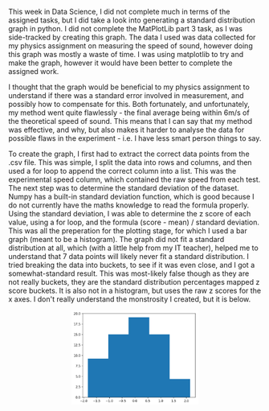 
This week in Data Science, I did not complete much in terms of the assigned tasks, but I did take a look into generating a standard distribution graph in python. I did not complete the MatPlotLib part 3 task, as I was side-tracked by creating this graph. The data I used was data collected for my physics assignment on measuring the speed of sound, however doing this graph was mostly a waste of time. I was using matplotlib to try and make the graph, however it would have been better to complete the assigned work. 

I thought that the graph would be beneficial to my physics assignment to understand if there was a standard error involved in measurement, and possibly how to compensate for this. Both fortunately, and unfortunately, my method went quite flawlessly - the final average being within 6m/s of the theoretical speed of sound. This means that I can say that my method was effective, and why, but also makes it harder to analyse the data for possible flaws in the experiment - i.e. I have less smart person things to say.

To create the graph, I first had to extract the correct data points from the .csv file. This was simple, I split the data into rows and columns, and then used a for loop to append the correct column into a list. This was the experimental speed column, which contained the raw speed from each test. The next step was to determine the standard deviation of the dataset. Numpy has a built-in standard deviation function, which is good because I do not currently have the maths knowledge to read the formula properly. Using the standard deviation, I was able to determine the z score of each value, using a for loop, and the formula (score - mean) / standard deviation. This was all the preperation for the plotting stage, for which I used a bar graph (meant to be a histogram). The graph did not fit a standard distribution at all, which (with a little help from my IT teacher), helped me to understand that 7 data points will likely never fit a standard distribution. I tried breaking the data into buckets, to see if it was even close, and I got a somewhat-standard result. This was most-likely false though as they are not really buckets, they are the standard distribution percentages mapped z score buckets. It is also not in a histogram, but uses the raw z scores for the x axes. I don't really understand the monstrosity I created, but it is below.

<img alt="Attempted Standard Distribution" src="/assets/Standard-Distribution/Attempted-Standard-Distribution.png" style="width: 50%; display: block; margin: 5px auto;"/>
